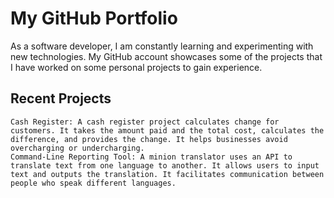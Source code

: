 # My GitHub Portfolio

As a software developer, I am constantly learning and experimenting with new technologies. My GitHub account showcases some of the projects that I have worked on some personal projects to gain experience.

## Recent Projects

    Cash Register: A cash register project calculates change for customers. It takes the amount paid and the total cost, calculates the difference, and provides the change. It helps businesses avoid overcharging or undercharging. 
    Command-Line Reporting Tool: A minion translator uses an API to translate text from one language to another. It allows users to input text and outputs the translation. It facilitates communication between people who speak different languages.
